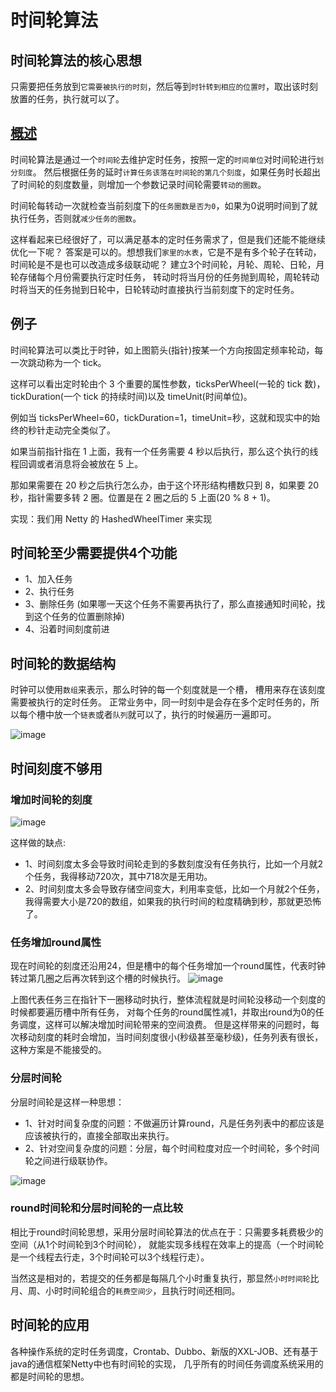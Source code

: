

# 时间轮算法

## 时间轮算法的核心思想

只需要把任务放到`它需要被执行的时刻`，然后等到`时针转到相应的位置时`，取出该时刻放置的任务，执行就可以了。

## [概述](https://www.jianshu.com/p/02646eb552ae)

时间轮算法是通过一个`时间轮`去维护定时任务，按照一定的`时间单位`对时间轮进行`划分刻度`。
然后根据任务的延时`计算任务该落在时间轮的第几个刻度`，如果任务时长超出了时间轮的刻度数量，则增加一个参数记录时间轮需要`转动的圈数`。

时间轮每转动一次就检查当前刻度下的`任务圈数是否为0`，如果为0说明时间到了就执行任务，否则就`减少任务的圈数`。

这样看起来已经很好了，可以满足基本的定时任务需求了，但是我们还能不能继续优化一下呢？
答案是可以的。想想我们`家里的水表`，它是不是有多个轮子在转动，时间轮是不是也可以改造成多级联动呢？
建立3个时间轮，月轮、周轮、日轮，月轮存储每个月份需要执行定时任务，
转动时将当月份的任务抛到周轮，周轮转动时将当天的任务抛到日轮中，日轮转动时直接执行当前刻度下的定时任务。



## 例子
时间轮算法可以类比于时钟，如上图箭头(指针)按某一个方向按固定频率轮动，每一次跳动称为一个 tick。

这样可以看出定时轮由个 3 个重要的属性参数，ticksPerWheel(一轮的 tick 数)，tickDuration(一个 tick 的持续时间)以及 timeUnit(时间单位)。

例如当 ticksPerWheel=60，tickDuration=1，timeUnit=秒，这就和现实中的始终的秒针走动完全类似了。

如果当前指针指在 1 上面，我有一个任务需要 4 秒以后执行，那么这个执行的线程回调或者消息将会被放在 5 上。

那如果需要在 20 秒之后执行怎么办，由于这个环形结构槽数只到 8，如果要 20 秒，指针需要多转 2 圈。位置是在 2 圈之后的 5 上面(20 % 8 + 1)。

实现：我们用 Netty 的 HashedWheelTimer 来实现



## 时间轮至少需要提供4个功能

- 1、加入任务 
- 2、执行任务 
- 3、删除任务 (如果哪一天这个任务不需要再执行了，那么直接通知时间轮，找到这个任务的位置删除掉)
- 4、沿着时间刻度前进


## 时间轮的数据结构

时钟可以使用`数组`来表示，那么时钟的每一个刻度就是一个槽，
槽用来存在该刻度需要被执行的定时任务。
正常业务中，同一时刻中是会存在多个定时任务的，所以每个槽中放一个`链表`或者`队列`就可以了，执行的时候遍历一遍即可。


![image](https://github.com/hi-mamba/middleware-learning/assets/7867225/a8be4c82-2e52-47a5-bf95-503d1bfac6f8)

## 时间刻度不够用

### 增加时间轮的刻度


![image](https://github.com/hi-mamba/middleware-learning/assets/7867225/c8bc835e-797d-41b8-aa4a-e04f64ad06e5)

这样做的缺点:

- 1、时间刻度太多会导致时间轮走到的多数刻度没有任务执行，比如一个月就2个任务，我得移动720次，其中718次是无用功。
- 2、时间刻度太多会导致存储空间变大，利用率变低，比如一个月就2个任务，我得需要大小是720的数组，如果我的执行时间的粒度精确到秒，那就更恐怖了。


### 任务增加round属性

现在时间轮的刻度还沿用24，但是槽中的每个任务增加一个round属性，代表时钟转过第几圈之后再次转到这个槽的时候执行。
![image](https://github.com/hi-mamba/middleware-learning/assets/7867225/b0b50ef8-dcac-4c10-8c49-2d7b37fcff35)


上图代表任务三在指针下一圈移动时执行，整体流程就是时间轮没移动一个刻度的时候都要遍历槽中所有任务，
对每个任务的round属性减1，并取出round为0的任务调度，这样可以解决增加时间轮带来的空间浪费。
但是这样带来的问题时，每次移动刻度的耗时会增加，当时间刻度很小(秒级甚至毫秒级)，任务列表有很长，这种方案是不能接受的。


### 分层时间轮

分层时间轮是这样一种思想：

- 1、针对时间复杂度的问题：不做遍历计算round，凡是任务列表中的都应该是应该被执行的，直接全部取出来执行。
- 2、针对空间复杂度的问题：分层，每个时间粒度对应一个时间轮，多个时间轮之间进行级联协作。


![image](https://github.com/hi-mamba/middleware-learning/assets/7867225/d818853f-f4d7-4865-bfe2-2a58c960bf15)

### round时间轮和分层时间轮的一点比较

相比于round时间轮思想，采用分层时间轮算法的优点在于：只需要多耗费极少的空间（从1个时间轮到3个时间轮），
就能实现多线程在效率上的提高（一个时间轮是一个线程去行走，3个时间轮可以3个线程行走）。

当然这是相对的，若提交的任务都是每隔几个小时重复执行，那显然`小时时间轮`比月、周、小时时间轮组合的`耗费空间少`，且执行时间还相同。

## 时间轮的应用

各种操作系统的定时任务调度，Crontab、Dubbo、新版的XXL-JOB、还有基于java的通信框架Netty中也有时间轮的实现，
几乎所有的时间任务调度系统采用的都是时间轮的思想。

 




